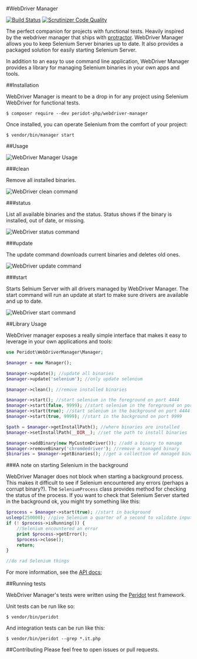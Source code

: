 #WebDriver Manager

[![Build Status](https://travis-ci.org/peridot-php/webdriver-manager.png)](https://travis-ci.org/peridot-php/webdriver-manager)
[![Scrutinizer Code Quality](https://scrutinizer-ci.com/g/peridot-php/webdriver-manager/badges/quality-score.png?b=master)](https://scrutinizer-ci.com/g/peridot-php/webdriver-manager/?branch=master)

The perfect companion for projects with functional tests. Heavily inspired by the webdriver manager that ships with [protractor](https://github.com/angular/protractor). WebDriver Manager allows you to keep Selenium Server binaries up to date. It also provides a packaged solution for easily starting Selenium Server.

In addition to an easy to use command line application, WebDriver Manager provides a library for managing Selenium binaries in your own apps and tools.

##Installation

WebDriver Manager is meant to be a drop in for any project using Selenium WebDriver for functional tests.

```
$ composer require --dev peridot-php/webdriver-manager
```

Once installed, you can operate Selenium from the comfort of your project:

```
$ vendor/bin/manager start
```

##Usage

![WebDriver Manager Usage](https://raw.github.com/peridot-php/webdriver-manager/master/img/usage.png "WebDriver Manager Usage")

###clean

Remove all installed binaries.

![WebDriver clean command](https://raw.github.com/peridot-php/webdriver-manager/master/img/clean.png "WebDriver clean command")

###status

List all available binaries and the status. Status shows if the binary is installed, out of date, or missing.

 ![WebDriver status command](https://raw.github.com/peridot-php/webdriver-manager/master/img/status.png "WebDriver status command")

###update

The update command downloads current binaries and deletes old ones.

![WebDriver update command](https://raw.github.com/peridot-php/webdriver-manager/master/img/update.png "WebDriver update command")

###start

Starts Selnium Server with all drivers managed by WebDriver Manager. The start command will run an update at start to make sure drivers are available and up to date.

![WebDriver start command](https://raw.github.com/peridot-php/webdriver-manager/master/img/start.png "WebDriver start command")

##Library Usage

WebDriver manager exposes a really simple interface that makes it easy to leverage in your own applications and tools:

```php
use Peridot\WebDriverManager\Manager;

$manager = new Manager();

$manager->update(); //update all binaries
$manager->update('selenium'); //only update selenium

$manager->clean(); //remove installed binaries

$manager->start(); //start selenium in the foreground on port 4444
$manager->start(false, 9999); //start selenium in the foreground on port 9999
$manager->start(true); //start selenium in the background on port 4444
$manager->start(true, 9999); //start in the background on port 9999 

$path = $manager->getInstallPath(); //where binaries are installed
$manager->setInstallPath(__DIR__); //set the path to install binaries

$manager->addBinary(new MyCustomDriver()); //add a binary to manage
$manager->removeBinary('chromdedriver'); //remove a managed binary
$binaries = $manager->getBinaries(); //get a collection of managed binaries
```

###A note on starting Selenium in the background

WebDriver Manager does not block when starting a background process. This makes it difficult to see if Selenium encountered any errors (perhaps a corrupt binary?). The `SeleniumProcess` class provides method for checking the status of the process. If you want to check that Selenium Server started in the background ok, you might try something like this:

```php
$process = $manager->start(true); //start in background
usleep(250000); //give Selenium a quarter of a second to validate input
if (! $process->isRunning()) {
	//Selenium encountered an error
	print $process->getError();
	$process->close();
    return;
}

//do rad Selenium things
```

For more information, see the [API docs](http://peridot-php.github.io/webdriver-manager/docs/);

##Running tests

WebDriver Manager's tests were written using the [Peridot](http://peridot-php.github.io/) test framework.

Unit tests can be run like so:

```
$ vendor/bin/peridot
```

And integration tests can be run like this:

```
$ vendor/bin/peridot --grep *.it.php
```

##Contributing
Please feel free to open issues or pull requests.
